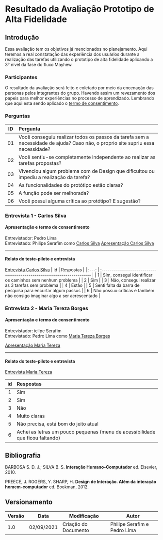 # Resultado da Avaliação Prototipo de Alta Fidelidade

## Introdução

Essa avaliação tem os objetivos já mencionados no planejamento. Aqui teremos a real constatação das experiência dos usuários durante a realização das tarefas utilizando o prototipo de alta fidelidade aplicando a 3° nível da fase do fluxo Mayhew.

### Participantes

O resultado da avaliação será feito e coletado por meio da encenação das personas pelos integrantes do grupo. Havendo assim um revezamento dos papeis para melhor experiências no processo de aprendizado. Lembrando que aqui esta sendo aplicado o [termo de consentimento](../../docs/proj/planejamentoDaAvalicaoDosStoryboards.md).

### Perguntas


|  ID   | Pergunta                                                                                                                        |
| :---: | :------------------------------------------------------------------------------------------------------------------------------ |
|  01   | Você conseguiu realizar todos os passos da tarefa sem a necessidade de ajuda? Caso não, o proprio site supriu essa necessidade? |
|  02   | Você sentiu-se completamente independente ao realizar as tarefas propostas?                                                     |
|  03   | Vivenciou algum problema com de Design que dificultou ou impediu a realização da tarefa?                                        |
|  04   | As funcionalidades do protótipo estão claras?                                                                                   |
|  05   | A função pode ser melhorada?                                                                                                    |
|  06   | Você possui alguma crítica ao protótipo? E sugestão?                                                                            |

### Entrevista 1 - Carlos Silva
#### Apresentação e termo de consentimento

Entrevistador: Pedro Lima </br>
Entrevistado: Philipe Serafim como [Carlos Silva](docs/proj/perfilDeUsuario?id=persona-primária.md)
[Apresentação Carlos Silva](../../assets/audio/carlos-silva_apresentacao.mp3  ':include :audio')

---
#### Relato do teste-piloto e entrevista

[Entrevista Carlos Silva](../../assets/audio/carlos-silva_entrevista.mp3  ':include :audio')
|  id   | Respostas                                                                 |
| :---: | :------------------------------------------------------------------------ |
|   1   | Sim, consegui identificar os caminhos sem nenhum problema                 |
|   2   | Sim                                                                       |
|   3   | Não, consegui realizar as 3 tarefas sem problema                          |
|   4   | Estão                                                                     |
|   5   | Senti falta da barra de pesquisa para encurtar algum passos               |
|   6   | Não possuo críticas e também não consigo imaginar algo a ser acrescentado |

### Entrevista 2 - Maria Tereza Borges
#### Apresentação e termo de consentimento
Entrevistador: ielipe Serafim </br>
Entrevistado: Pedro Lima como [Maria Tereza Borges](docs/proj/perfilDeUsuario?id=persona-secundária.md)

[Apresentação Maria Tereza](../../assets/audio/maria-tereza_apresentacao.mp3  ':include :audio')

---
#### Relato do teste-piloto e entrevista
[Entrevista Maria Tereza](../../assets/audio/maria-tereza_entrevista.mp3  ':include :audio')

|  id   | Respostas                                                                     |
| :---: | :---------------------------------------------------------------------------- |
|   1   | Sim                                                                           |
|   2   | Sim                                                                           |
|   3   | Não                                                                           |
|   4   | Muito claras                                                                  |
|   5   | Não precisa, está bom do jeito atual                                          |
|   6   | Achei as letras um pouco pequenas (menu de acessibilidade que ficou faltando) |



## Bibliografia

BARBOSA S. D. J.; SILVA B. S. <strong>Interação Humano-Computador</strong> ed. Elsevier, 2010.

PREECE, J. ROGERS, Y. SHARP, H. <strong>Design de Interação. Além da interação homem-computador</strong> ed. Bookman, 2012.

## Versionamento

| Versão | Data       | Modificação          | Autor                        |
| ------ | ---------- | -------------------- | ---------------------------- |
| 1.0    | 02/09/2021 | Criação do Documento | Philipe Serafim e Pedro Lima |

